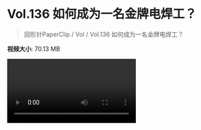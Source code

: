 # Vol.136 如何成为一名金牌电焊工？

> 回形针PaperClip / Vol / Vol.136 如何成为一名金牌电焊工？

**视频大小**: 70.13 MB

<div class="video"><video src="https://file.hsyhx.top/archive/PaperClip/Vol/136.mp4" controls preload>🤔 您的浏览器不支持 video 标签</video></div>